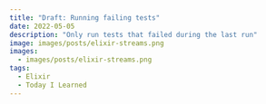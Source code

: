 ```yaml
---
title: "Draft: Running failing tests"
date: 2022-05-05
description: "Only run tests that failed during the last run"
image: images/posts/elixir-streams.png
images:
  - images/posts/elixir-streams.png
tags:
  - Elixir
  - Today I Learned
---
```

